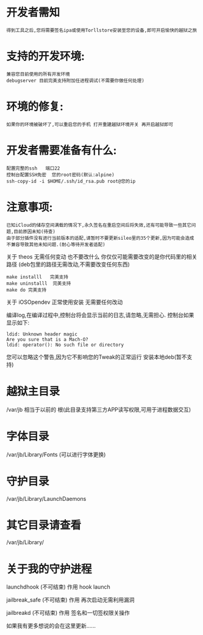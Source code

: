 # **开发者需知**
    得到工具之后,您将需要签名ipa或使用Torllstore安装至您的设备,即可开启愉快的越狱之旅

# **支持的开发环境:**
    兼容您目前使用的所有开发环境
    debugserver 目前完美支持附加任进程调试(不需要你做任何处理)

# **环境的修复:**
    如果你的环境被破坏了,可以重启您的手机 打开重建越狱环境开关 再开启越狱即可
        
# **开发者需要准备有什么:**
    配置完整的ssh   端口22
    控制台配置SSH免密  您的root密码(默认:alpine)
    ssh-copy-id -i $HOME/.ssh/id_rsa.pub root@您的ip


# **注意事项:**
    已知iCloud的储存空间满载的情况下,永久签名在重启空间后将失效,还有可能导致一些其它问题,目前原因未知(待查)
    由于部分插件没有进行当前版本的适配,请暂时不要更新sileo里的35个更新,因为可能会造成不兼容导致其他未知问题.(耐心等待开发者适配)
    
关于 theos 无需任何变动 也不要改什么 你仅仅可能需要改变的是你代码里的相关路径 (deb包里的路径无需改动,不需要改变任何东西)


    make installl   完美支持
    make uninstalll  完美支持
    make do 完美支持

关于 iOSOpendev 正常使用安装 无需要任何改动

编译log,在编译过程中,控制台将会显示当前的日志,请忽略,无需担心.
    控制台如果显示如下:

    ldid: Unknown header magic
    Are you sure that is a Mach-O?
    ldid: operator(): No such file or directory

您可以忽略这个警告,因为它不影响您的Tweak的正常运行
安装本地deb(暂不支持)

# **越狱主目录**
/var/jb
相当于以前的 根(此目录支持第三方APP读写权限,可用于进程数据交互)

# **字体目录**
/var/jb/Library/Fonts (可以进行字体更换)
# **守护目录**
/var/jb/Library/LaunchDaemons
# **其它目录请查看**
/var/jb/Library/


# **关于我的守护进程**
launchdhook  (不可结束)  作用  hook launch

jailbreak_safe  (不可结束)   作用 再次启动无需利用漏洞

jailbreakd  (不可结束) 作用 签名和一切签权限关操作







如果我有更多想说的会在这里更新......
